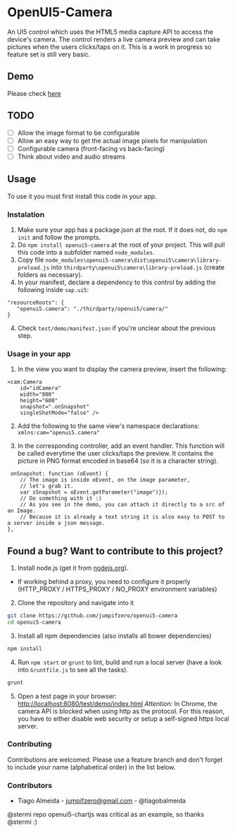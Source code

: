 # OpenUI5-Camera

An UI5 control which uses the HTML5 media capture API to access the device's camera. The control renders a live camera preview and can take pictures when the users clicks/taps on it.
This is a work in progress so feature set is still very basic.

## Demo

Please check [here](https://jumpifzero.github.io/openui5-camera/test/demo/index.html)

## TODO

- [ ] Allow the image format to be configurable
- [ ] Allow an easy way to get the actual image pixels for manipulation
- [ ] Configurable camera (front-facing vs back-facing)
- [ ] Think about video and audio streams

## Usage

To use it you must first install this code in your app.

### Instalation

 1. Make sure your app has a package.json at the root. If it does not, do `npm init` and follow the prompts.
 2. Do `npm install openui5-camera` at the root of your project. This will pull this code into a subfolder named `node_modules`.
 3. Copy file `node_modules\openui5-camera\dist\openui5\camera\library-preload.js` into `thirdparty\openui5\camera\library-preload.js` (create folders as necessary).
 4. In your manifest, declare a dependency to this control by adding the following inside `sap.ui5`:
 ```
 "resourceRoots": {
	"openui5.camera": "./thirdparty/openui5/camera/"
 }
 ```
 4. Check `test/demo/manifest.json` if you're unclear about the previous step.

### Usage in your app

 1. In the view you want to display the camera preview, insert the following:

```
<cam:Camera
    id="idCamera"
    width="800"
    height="600"
    snapshot=".onSnapshot"
    singleShotMode="false" />
```
 2. Add the following to the same view's namespace declarations: `xmlns:cam="openui5.camera"`

 3. In the corresponding controller, add an event handler. This function will be called everytime the user clicks/taps the preview.
It contains the picture in PNG format encoded in base64 (so it is a character string).

```
 onSnapshot: function (oEvent) {
    // The image is inside oEvent, on the image parameter,
    // let's grab it.
    var sSnapshot = oEvent.getParameter("image")});
    // Do something with it :)
    // As you see in the demo, you can attach it directly to a src of an Image. 
    // Because it is already a text string it is also easy to POST to a server inside a json message. 
},
```

## Found a bug? Want to contribute to this project?

1. Install node.js (get it from [nodejs.org](http://nodejs.org/)).
 * If working behind a proxy, you need to configure it properly (HTTP_PROXY / HTTPS_PROXY / NO_PROXY environment variables)

2. Clone the repository and navigate into it
```sh
git clone https://github.com/jumpifzero/openui5-camera
cd openui5-camera
```
3. Install all npm dependencies (also installs all bower dependencies)
```sh
npm install
```

4. Run `npm start` or `grunt` to lint, build and run a local server (have a look into `Gruntfile.js` to see all the tasks).
```sh
grunt
```

5. Open a test page in your browser: [http://localhost:8080/test/demo/index.html](http://localhost:8080/test/demo/index.html) *Attention:* In Chrome, the camera API is blocked when using http as the protocol. For this reason, you have to either disable web security or setup a self-signed https local server.

### Contributing

Contributions are welcomed. Please use a feature branch and don't forget to include your name (alphabetical order) in the list below.

### Contributors

 - Tiago Almeida - [jumpifzero@gmail.com](mailto:jumpifzero@gmail.com) - @tiagobalmeida

@stermi repo openui5-chartjs was critical as an example, so thanks @stermi :)

